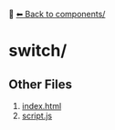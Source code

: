 📁 [⬅ Back to components/](../README.md)

# switch/


## Other Files
1. [index.html](./index.html)
2. [script.js](./script.js)